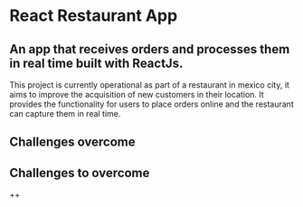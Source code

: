 # React Restaurant App

## An app that receives orders and processes them in real time built with ReactJs.

This project is currently operational as part of a restaurant in mexico city, it aims to improve the acquisition of new customers in their location. It provides the functionality for users to place orders online and the restaurant can capture them in real time.

## Challenges overcome

## Challenges to overcome

++